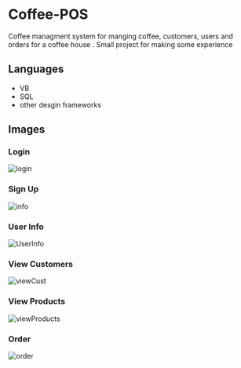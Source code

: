 # Coffee-POS
Coffee managment system for manging coffee, customers, users and orders for a coffee house . Small project for making some experience 

## Languages

- VB
- SQL
- other desgin frameworks

## Images
### Login
![login](https://github.com/user-attachments/assets/4816db08-8a4f-4866-a30f-eafe26c07cf3)
  
### Sign Up 
![info](https://github.com/user-attachments/assets/64b12ec1-8445-458d-89bd-fe74053ddc47)
  
### User Info 
![UserInfo](https://github.com/user-attachments/assets/60fc083f-f117-4c39-8ce4-0798e581da73)

### View Customers  
![viewCust](https://github.com/user-attachments/assets/93123274-f736-49a8-a1b9-a43a38ad3af7)

### View Products
![viewProducts](https://github.com/user-attachments/assets/9d317dab-3301-4d87-8f52-e534b2410bba)

### Order
![order](https://github.com/user-attachments/assets/0c7bda3c-c696-42c1-9f32-6f635c6376c8)
